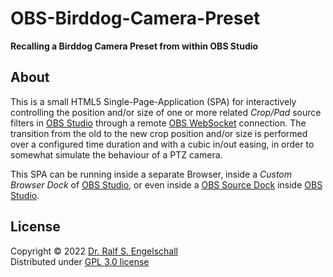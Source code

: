 
OBS-Birddog-Camera-Preset
=========================

**Recalling a Birddog Camera Preset from within OBS Studio**

About
-----

This is a small HTML5 Single-Page-Application (SPA) for interactively
controlling the position and/or size of one or more related *Crop/Pad*
source filters in [OBS Studio](https://obsproject.com) through a remote
[OBS WebSocket](https://github.com/obsproject/obs-websocket) connection.
The transition from the old to the new crop position and/or size is
performed over a configured time duration and with a cubic in/out
easing, in order to somewhat simulate the behaviour of a PTZ camera.

This SPA can be running inside a separate Browser, inside a *Custom
Browser Dock* of [OBS Studio](https://obsproject.com), or even inside a
[OBS Source Dock](https://github.com/exeldro/obs-source-dock) inside [OBS
Studio](https://obsproject.com).

License
-------

Copyright &copy; 2022 [Dr. Ralf S. Engelschall](http://engelschall.com/)<br/>
Distributed under [GPL 3.0 license](https://spdx.org/licenses/GPL-3.0-only.html)

